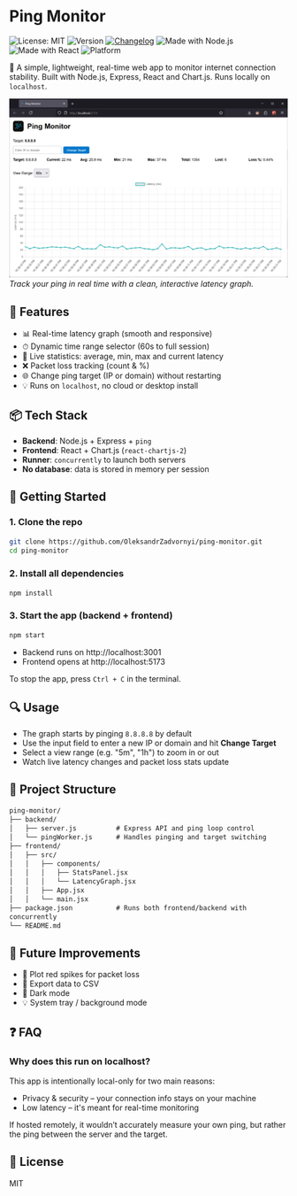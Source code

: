 # Ping Monitor

![License: MIT](https://img.shields.io/badge/license-MIT-blue.svg)
![Version](https://img.shields.io/github/v/tag/OleksandrZadvornyi/ping-monitor?label=version)
[![Changelog](https://img.shields.io/badge/changelog-auto--generated-orange)](./CHANGELOG.md)
![Made with Node.js](https://img.shields.io/badge/made%20with-Node.js-green)
![Made with React](https://img.shields.io/badge/made%20with-React-blue)
![Platform](https://img.shields.io/badge/platform-localhost-lightgrey)

📡 A simple, lightweight, real-time web app to monitor internet connection stability. Built with Node.js, Express, React and Chart.js. Runs locally on `localhost`.

![Ping Monitor Screenshot](screenshot.png)
_Track your ping in real time with a clean, interactive latency graph._

## 🔧 Features

- 📊 Real-time latency graph (smooth and responsive)
- ⏱ Dynamic time range selector (60s to full session)
- 🧠 Live statistics: average, min, max and current latency
- ❌ Packet loss tracking (count & %)
- 🌐 Change ping target (IP or domain) without restarting
- 💡 Runs on `localhost`, no cloud or desktop install

## 📦 Tech Stack

- **Backend**: Node.js + Express + `ping`
- **Frontend**: React + Chart.js (`react-chartjs-2`)
- **Runner**: `concurrently` to launch both servers
- **No database**: data is stored in memory per session

## 🚀 Getting Started

### 1. Clone the repo

```bash
git clone https://github.com/OleksandrZadvornyi/ping-monitor.git
cd ping-monitor
```

### 2. Install all dependencies

```bash
npm install
```

### 3. Start the app (backend + frontend)

```bash
npm start
```

- Backend runs on http://localhost:3001
- Frontend opens at http://localhost:5173

To stop the app, press `Ctrl + C` in the terminal.

## 🔍 Usage

- The graph starts by pinging `8.8.8.8` by default
- Use the input field to enter a new IP or domain and hit **Change Target**
- Select a view range (e.g. "5m", "1h") to zoom in or out
- Watch live latency changes and packet loss stats update

## 📁 Project Structure

```
ping-monitor/
├── backend/
│   ├── server.js          # Express API and ping loop control
│   └── pingWorker.js      # Handles pinging and target switching
├── frontend/
│   ├── src/
│   │   ├── components/
│   │   │   ├── StatsPanel.jsx
│   │   │   └── LatencyGraph.jsx
│   │   ├── App.jsx
│   │   └── main.jsx
├── package.json           # Runs both frontend/backend with concurrently
└── README.md
```

## 📝 Future Improvements

- 🔴 Plot red spikes for packet loss
- 💾 Export data to CSV
- 🌙 Dark mode
- 💡 System tray / background mode

## ❓ FAQ

### Why does this run on localhost?

This app is intentionally local-only for two main reasons:

- Privacy & security – your connection info stays on your machine
- Low latency – it's meant for real-time monitoring

If hosted remotely, it wouldn’t accurately measure your own ping, but rather the ping between the server and the target.

## 📄 License

MIT
